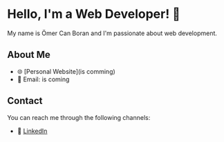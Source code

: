 # Hello, I'm a Web Developer! 👋

My name is Ömer Can Boran and I'm passionate about web development.

## About Me

- 🌐 [Personal Website](is comming)
- 📧 Email: is coming
<!--

## Projects

- 🚀 [First Project](is comming)
- 🌟 [Second Project](is comming)

-->
## Contact

You can reach me through the following channels:

- 💼 [LinkedIn](https://www.linkedin.com/in/omerboran22/)